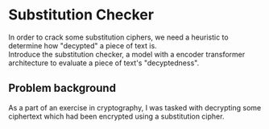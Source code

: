 # Substitution Checker
In order to crack some substitution ciphers, we need a heuristic to determine how "decypted" a piece of text is.</br>
Introduce the substitution checker, a model with a encoder transformer architecture to evaluate a piece of text's "decyptedness".

## Problem background
As a part of an exercise in cryptography, I was tasked with decrypting some ciphertext which had been encrypted using a substitution cipher.</br>

